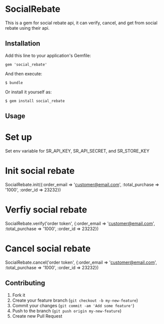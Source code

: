 # SocialRebate

This is a gem for social rebate api, it can verify, cancel, and get from social rebate using their api.

## Installation

Add this line to your application's Gemfile:

    gem 'social_rebate'

And then execute:

    $ bundle

Or install it yourself as:

    $ gem install social_rebate

## Usage

# Set up
Set env variable for SR_API_KEY, SR_API_SECRET, and SR_STORE_KEY

# Init social rebate
SocialRebate.init({:order_email => 'customer@email.com', :total_purchase => '1000', :order_id => 23232})

# Verfiy social rebate
SocialRebate.verify('order token', {:order_email => 'customer@email.com', :total_purchase => '1000', :order_id => 23232})

# Cancel social rebate
SocialRebate.cancel('order token', {:order_email => 'customer@email.com', :total_purchase => '1000', :order_id => 23232})

## Contributing

1. Fork it
2. Create your feature branch (`git checkout -b my-new-feature`)
3. Commit your changes (`git commit -am 'Add some feature'`)
4. Push to the branch (`git push origin my-new-feature`)
5. Create new Pull Request
